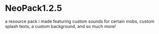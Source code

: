 # NeoPack1.2.5
a resource pack i made featuring custom sounds for certain mobs, custom splash texts, a custom background, and so much more!
